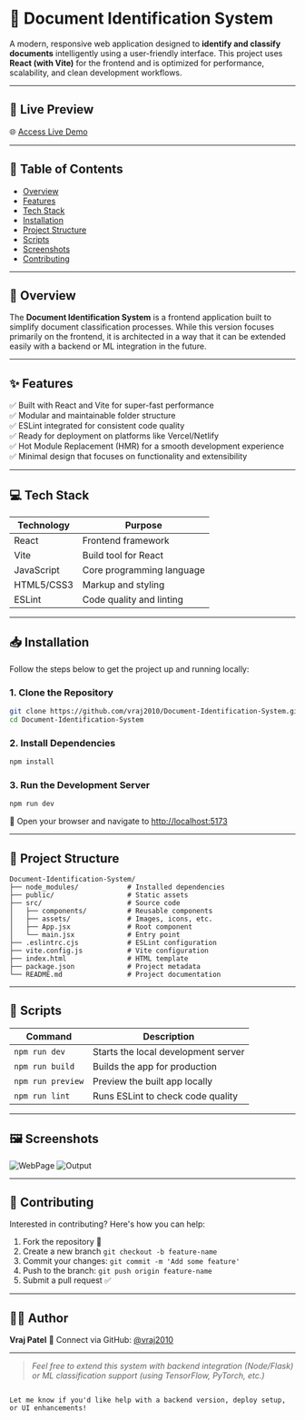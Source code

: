 
# 📄 Document Identification System

A modern, responsive web application designed to **identify and classify documents** intelligently using a user-friendly interface. This project uses **React (with Vite)** for the frontend and is optimized for performance, scalability, and clean development workflows.

---

## 🔗 Live Preview

🌐 [Access Live Demo](https://document-identification-system-lilac.vercel.app)

---

## 📌 Table of Contents

- [Overview](#-overview)
- [Features](#-features)
- [Tech Stack](#-tech-stack)
- [Installation](#-installation)
- [Project Structure](#-project-structure)
- [Scripts](#-scripts)
- [Screenshots](#-screenshots)
- [Contributing](#-contributing)

---

## 🧠 Overview

The **Document Identification System** is a frontend application built to simplify document classification processes. While this version focuses primarily on the frontend, it is architected in a way that it can be extended easily with a backend or ML integration in the future.

---

## ✨ Features

✅ Built with React and Vite for super-fast performance  
✅ Modular and maintainable folder structure  
✅ ESLint integrated for consistent code quality  
✅ Ready for deployment on platforms like Vercel/Netlify  
✅ Hot Module Replacement (HMR) for a smooth development experience  
✅ Minimal design that focuses on functionality and extensibility

---

## 💻 Tech Stack

| Technology     | Purpose                    |
|----------------|----------------------------|
| React          | Frontend framework         |
| Vite           | Build tool for React       |
| JavaScript     | Core programming language  |
| HTML5/CSS3     | Markup and styling         |
| ESLint         | Code quality and linting   |

---

## 📥 Installation

Follow the steps below to get the project up and running locally:

### 1. Clone the Repository

```bash
git clone https://github.com/vraj2010/Document-Identification-System.git
cd Document-Identification-System
````

### 2. Install Dependencies

```bash
npm install
```

### 3. Run the Development Server

```bash
npm run dev
```

📍 Open your browser and navigate to [http://localhost:5173](http://localhost:5173)

---

## 📁 Project Structure

```plaintext
Document-Identification-System/
├── node_modules/            # Installed dependencies
├── public/                  # Static assets
├── src/                     # Source code
│   ├── components/          # Reusable components
│   ├── assets/              # Images, icons, etc.
│   ├── App.jsx              # Root component
│   └── main.jsx             # Entry point
├── .eslintrc.cjs            # ESLint configuration
├── vite.config.js           # Vite configuration
├── index.html               # HTML template
├── package.json             # Project metadata
└── README.md                # Project documentation
```

---

## 📜 Scripts

| Command           | Description                         |
| ----------------- | ----------------------------------- |
| `npm run dev`     | Starts the local development server |
| `npm run build`   | Builds the app for production       |
| `npm run preview` | Preview the built app locally       |
| `npm run lint`    | Runs ESLint to check code quality   |

---

## 🖼️ Screenshots

![WebPage](https://github.com/user-attachments/assets/539a8fd0-a81c-4721-bd44-f8d5bf4f3e90)
![Output](https://github.com/user-attachments/assets/842e940f-20de-4f8c-a5b8-9f27d2b41975)



---

## 🤝 Contributing

Interested in contributing? Here's how you can help:

1. Fork the repository 🍴
2. Create a new branch `git checkout -b feature-name`
3. Commit your changes: `git commit -m 'Add some feature'`
4. Push to the branch: `git push origin feature-name`
5. Submit a pull request ✅

---

## 🙋‍♂️ Author

**Vraj Patel**
📧 Connect via GitHub: [@vraj2010](https://github.com/vraj2010)

---

> *Feel free to extend this system with backend integration (Node/Flask) or ML classification support (using TensorFlow, PyTorch, etc.)*

```

Let me know if you'd like help with a backend version, deploy setup, or UI enhancements!
```
